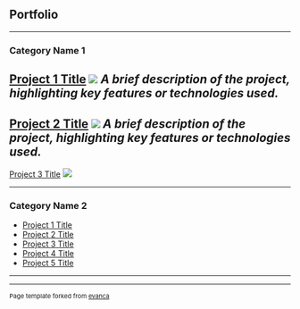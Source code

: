 ## Portfolio

---

### Category Name 1 

[Project 1 Title](/sample_page)
<img src="images/dummy_thumbnail.jpg?raw=true"/>
*A brief description of the project, highlighting key features or technologies used.*
---
[Project 2 Title](/pdf/sample_presentation.pdf)
<img src="images/dummy_thumbnail.jpg?raw=true"/>
*A brief description of the project, highlighting key features or technologies used.*
---
[Project 3 Title](http://example.com/)
<img src="images/dummy_thumbnail.jpg?raw=true"/>

---

### Category Name 2

- [Project 1 Title](http://example.com/)
- [Project 2 Title](http://example.com/)
- [Project 3 Title](http://example.com/)
- [Project 4 Title](http://example.com/)
- [Project 5 Title](http://example.com/)

---




---
<p style="font-size:11px">Page template forked from <a href="https://github.com/evanca/quick-portfolio">evanca</a></p>
<!-- Remove above link if you don't want to attibute -->
